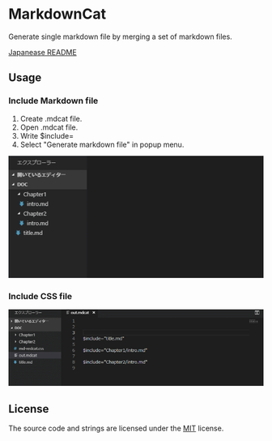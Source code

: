 # MarkdownCat

Generate single markdown file by merging a set of markdown files.

[Japanease README](README.ja.md)

## Usage

### Include Markdown file

1. Create .mdcat file.
1. Open .mdcat file.
1. Write $include= 
1. Select "Generate markdown file" in popup menu.

![usage](images/usage.gif)

### Include CSS file

![使い方](images/usage-css.gif)

## License

The source code and strings are licensed under the [MIT](license.md) license.
